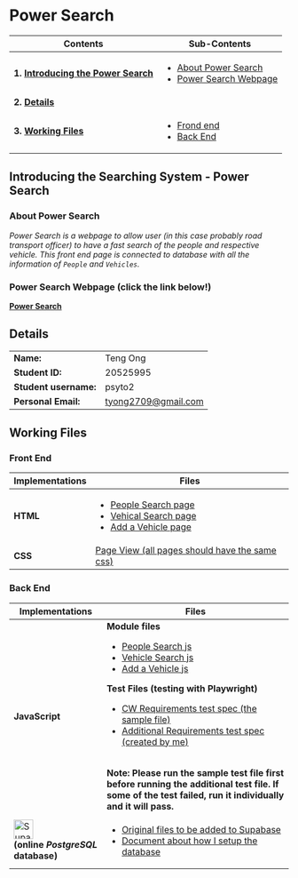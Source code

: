 # Power Search
| Contents | Sub-Contents |
| -------- | ------------ |
| **1. [Introducing the Power Search](#introducing-the-power-search)** | <ul><li>[About Power Search](#about-power-search)</li><li>[Power Search Webpage](#power-search-webpage-click-the-link-below)</li></ul> |
| **2. [Details](#details)** | |
| **3. [Working Files](#working-files)** | <ul><li>[Frond end](#front-end)</li><li>[Back End](#back-end)</li></ul> |

## Introducing the Searching System - Power Search
### About Power Search
*Power Search is a webpage to allow user (in this case probably road transport officer) to have a fast search of the people and respective vehicle. This front end page is connected to database with all the information of `People` and `Vehicles`.*
### Power Search Webpage (click the link below!)
**[Power Search](/HTML_CSS_JS_files/people-search.html)**

## Details
| | |
| --------- | -------- |
| **Name:** | Teng Ong |
| **Student ID:** | 20525995 |
| **Student username:** | psyto2 |
| **Personal Email:** | tyong2709@gmail.com |

## Working Files
### Front End 
| Implementations | Files |
| --------------- | ----- |
| **HTML** | <ul><li>[People Search page](/HTML_CSS_JS_files/people-search.html)</li><li>[Vehical Search page](/HTML_CSS_JS_files/vehicle-search.html)</li><li>[Add a Vehicle page](/HTML_CSS_JS_files/add-a-vehicle.html)</li></ul> |
| **CSS** | [Page View (all pages should have the same css)](/HTML_CSS_JS_files/page-view.css) |

### Back End
| Implementations | Files |
| --------------- | ----- |
| **JavaScript** | **Module files** <ul><li>[People Search js](/HTML_CSS_JS_files/people-search.js)</li><li>[Vehicle Search js](/HTML_CSS_JS_files/vehicle-search.js)</li><li>[Add a Vehicle js](/HTML_CSS_JS_files/add-a-vehicle.js)</li></ul> **Test Files (testing with Playwright)** <ul><li>[CW Requirements test spec (the sample file)](/Tests_files/coursework-sample.spec.js)</li><li>[Additional Requirements test spec (created by me)](/Tests_files/additional-tests.spec.js)</li></ul> <br /> <strong>Note: Please run the sample test file first before running the additional test file. If some of the test failed, run it individually and it will pass.</strong> |
| <image src="Images/supabase.png" alt="Supabase logo" height="35" />  <br> **(online <em>PostgreSQL</em> database)** | <ul><li>[Original files to be added to Supabase](/Original_Database)</li><li>[Document about how I setup the database](/docs/adding_database.md)</li></ul> |

